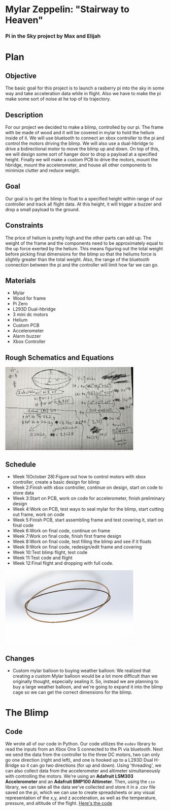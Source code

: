 # Mylar Zeppelin: "Stairway to Heaven"
### Pi in the Sky project by Max and Elijah

# Plan
## Objective
The basic goal for this project is to launch a rasberry pi into the sky in some way and take acceleration data while in flight. Also we have to make the pi make some sort of noise at he top of its trajectory.
## Description
For our project we decided to make a blimp, controlled by our pi. The frame with be made of wood and it will be covered in mylar to hold the helium inside of it. We will use bluetooth to connect an xbox controller to the pi and control the motors driving the blimp. We will also use a dual-hbridge to drive a bidirectional motor to move the blimp up and down. On top of this, we will design some sort of hanger door to drop a payload at a specified height. Finally we will make a custom PCB to drive the motors, mount the hbridge, mount the accelerometer, and house all other components to minimize clutter and reduce weight.
## Goal
Our goal is to get the blimp to float to a specified height within range of our controller and track all flight data. At this height, it will trigger a buzzer and drop a small payload to the ground. 
## Constraints
The price of helium is pretty high and the other parts can add up. The weight of the frame and the components need to be approximately equal to the up force exerted by the helium. This means figuring out the total weight before picking final dimensions for the blimp so that the heliums force is slightly greater than the total weight. Also, the range of the bluetooth connection between the pi and the controller will limit how far we can go.
## Materials
* Mylar
* Wood for frame
* Pi Zero
* L293D Dual-hbridge
* 3 mini dc motors
* Helium
* Custom PCB
* Accelerometer
* Alarm buzzer
* Xbox Controller
## Rough Schematics and Equations
<img src="75C22DD9-4361-48F5-8394-BCE06E49980E.jpeg" width="80%">

## Schedule
* Week 1(October 28):Figure out how to control motors with xbox controller, create a basic design for blimp
* Week 2:Finish with xbox controller, continue on design, start on code to store data
* Week 3:Start on PCB, work on code for accelerometer, finish preliminary design
* Week 4:Work on PCB, test ways to seal mylar for the blimp, start cutting out frame, work on code
* Week 5:Finish PCB, start assembling frame and test covering it, start on final code
* Week 6:Work on final code, continue on frame
* Week 7:Work on final code, finish first frame design
* Week 8:Work on final code, test filling the blimp and see if it floats
* Week 9:Work on final code, redesign/edit frame and covering
* Week 10:Test blimp flight, test code
* Week 11:Test code and flight
* Week 12:Final flight and dropping with full code.
<img src="Blimp_frame.PNG" width="80%">

## Changes
* Custom mylar balloon to buying weather balloon: We realized that creating a custom Mylar balloon would be a lot more difficult than we originally thought, especially sealing it. So, instead we are planning to buy a large weather balloon, and we're going to expand it into the blimp cage so we can get the correct dimensions for the blimp.

# The Blimp
## Code
We wrote all of our code in Python. Our code utilizes the `evdev` library to read the inputs from an Xbox One S connected to the Pi via bluetooth. Next we send the data from the controller to the three DC motors, two can only go one direction (right and left), and one is hooked up to a L293D Dual H-Bridge so it can go two directions (for up and down). Using 'threading', we can also collect data from the accelerometer and altimeter simultaneously with controlling the motors. We're using an **Adafruit LSM303 Accelerometer** and an **Adafruit BMP100 Altimeter**. Then, using the `csv` library, we can take all the data we've collected and store it in a .csv file saved on the pi, which we can use to create spreadsheets or any visual representation of the x,y, and z acceleration, as well as the temperature, pressure, and altitude of the flight. [Here's the code](https://github.com/etolton49/Pi-in-the-Sky/blob/master/Pi_in_sky.py)
